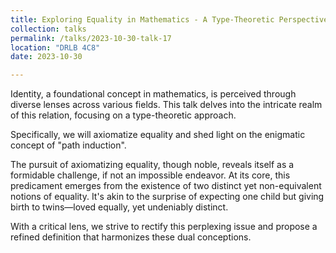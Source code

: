 ```yaml
---
title: Exploring Equality in Mathematics - A Type-Theoretic Perspective - Oualid Merzouga
collection: talks
permalink: /talks/2023-10-30-talk-17
location: "DRLB 4C8"
date: 2023-10-30

---
```


Identity, a foundational concept in mathematics, is perceived through diverse lenses across various fields. This talk delves into the intricate realm of this relation, focusing on a type-theoretic approach. 

Specifically, we will axiomatize equality and shed light on the enigmatic concept of "path induction". 

The pursuit of axiomatizing equality, though noble, reveals itself as a formidable challenge, if not an impossible endeavor. At its core, this predicament emerges from the existence of two distinct yet non-equivalent notions of equality. It's akin to the surprise of expecting one child but giving birth to twins—loved equally, yet undeniably distinct.


With a critical lens, we strive to rectify this perplexing issue and propose a refined definition that harmonizes these dual conceptions.



